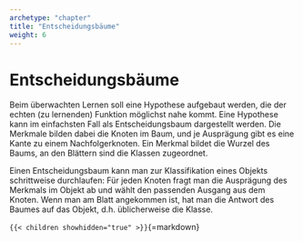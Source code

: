 ```yaml
---
archetype: "chapter"
title: "Entscheidungsbäume"
weight: 6
---
```



# Entscheidungsbäume

Beim überwachten Lernen soll eine Hypothese aufgebaut werden, die der echten (zu lernenden)
Funktion möglichst nahe kommt. Eine Hypothese kann im einfachsten Fall als Entscheidungsbaum
dargestellt werden. Die Merkmale bilden dabei die Knoten im Baum, und je Ausprägung gibt es
eine Kante zu einem Nachfolgerknoten. Ein Merkmal bildet die Wurzel des Baums, an den Blättern
sind die Klassen zugeordnet.

Einen Entscheidungsbaum kann man zur Klassifikation eines Objekts schrittweise durchlaufen: Für
jeden Knoten fragt man die Ausprägung des Merkmals im Objekt ab und wählt den passenden Ausgang
aus dem Knoten. Wenn man am Blatt angekommen ist, hat man die Antwort des Baumes auf das Objekt,
d.h. üblicherweise die Klasse.


`{{< children showhidden="true" >}}`{=markdown}
